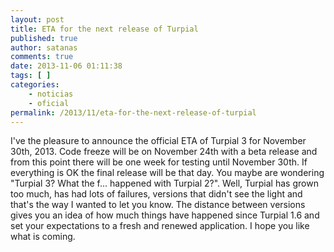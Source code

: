 ```yaml
---
layout: post
title: ETA for the next release of Turpial
published: true
author: satanas
comments: true
date: 2013-11-06 01:11:38
tags: [ ]
categories:
    - noticias
    - oficial
permalink: /2013/11/eta-for-the-next-release-of-turpial
---
```

I've the pleasure to announce the official ETA of Turpial 3 for November 30th, 2013. Code freeze will be on November 24th with a beta release and from this point there will be one week for testing until November 30th. If everything is OK the final release will be that day. You maybe are wondering "Turpial 3? What the f... happened with Turpial 2?". Well, Turpial has grown too much, has had lots of failures, versions that didn't see the light and that's the way I wanted to let you know. The distance between versions gives you an idea of how much things have happened since Turpial 1.6 and set your expectations to a fresh and renewed application. I hope you like what is coming.